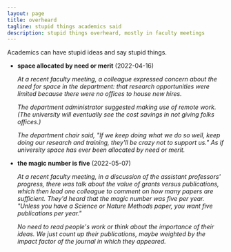 ```yaml
---
layout: page
title: overheard
tagline: stupid things academics said
description: stupid things overheard, mostly in faculty meetings
---
```


Academics can have stupid ideas and say stupid things.

- **space allocated by need or merit** (2022-04-16)

  _At a recent faculty meeting, a colleague expressed concern about the
  need for space in the department: that research opportunities were
  limited because there were no offices to house new hires._

  _The department administrator suggested making use of remote work.
  (The university will eventually see the cost savings in not giving
  folks offices.)_

  _The department chair said, "If we keep doing what we do so well, keep
  doing our research and training, they'll be crazy not to support us."
  As if university space has ever been allocated by need or merit._

- **the magic number is five** (2022-05-07)

  _At a recent faculty meeting, in a discussion of the assistant
  professors' progress, there was talk about the value of grants versus
  publications, which then lead one colleague to comment on how many
  papers are sufficient. They'd heard that the magic number was five per
  year. "Unless you have a Science or Nature Methods paper, you want
  five publications per year."_

  _No need to read people's work or think about the importance of their
  ideas. We just count up their publications, maybe weighted by the
  impact factor of the journal in which they appeared._
